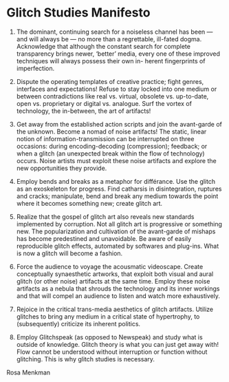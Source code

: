 # Glitch Studies Manifesto

1. The dominant, continuing search for a noiseless channel has been — and will always be — no more than a regrettable, ill-fated dogma.
Acknowledge that although the constant search for complete transparency brings newer, ‘better’ media, every one of these improved techniques will always possess their own in- herent fingerprints of imperfection.

2. Dispute the operating templates of creative practice; fight genres, interfaces and expectations!
Refuse to stay locked into one medium or between contradictions like real vs. virtual, obsolete vs. up-to-date, open vs. proprietary or digital vs. analogue. Surf the vortex of technology, the in-between, the art of artifacts!

3. Get away from the established action scripts and join the avant-garde of the unknown. Become a nomad of noise artifacts!
The static, linear notion of information-transmission can be interrupted on three occasions: during encoding-decoding (compression); feedback; or when a glitch (an unexpected break within the flow of technology) occurs. Noise artists must exploit these noise artifacts and explore the new opportunities they provide.

4. Employ bends and breaks as a metaphor for différance. Use the glitch as an exoskeleton for progress.
Find catharsis in disintegration, ruptures and cracks; manipulate, bend and break any medium towards the point where it becomes something new; create glitch art.

5. Realize that the gospel of glitch art also reveals new standards implemented by corruption. Not all glitch art is progressive or something new. The popularization and cultivation of the avant-garde of mishaps has become predestined and unavoidable. Be aware of easily reproducible glitch effects, automated by softwares and plug-ins. What is now a glitch will become a fashion.

6. Force the audience to voyage the acousmatic videoscape.
Create conceptually synaesthetic artworks, that exploit both visual and aural glitch (or other noise) artifacts at the same time. Employ these noise artifacts as a nebula that shrouds the technology and its inner workings and that will compel an audience to listen and watch more exhaustively.

7. Rejoice in the critical trans-media aesthetics of glitch artifacts.
Utilize glitches to bring any medium in a critical state of hypertrophy, to (subsequently) criticize its inherent politics.

8. Employ Glitchspeak (as opposed to Newspeak) and study what is outside of knowledge. Glitch theory is what you can just get away with!
Flow cannot be understood without interruption or function without glitching. This is why glitch studies is necessary.

Rosa Menkman
